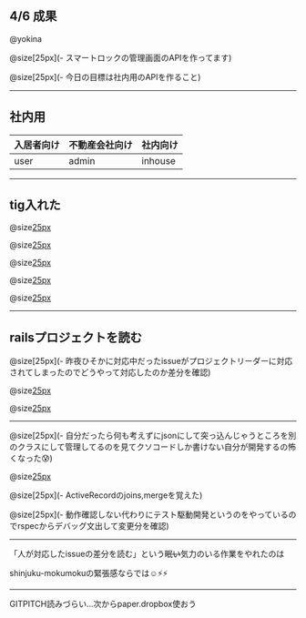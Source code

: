## 4/6 成果

@yokina

@size[25px](- スマートロックの管理画面のAPIを作ってます)

@size[25px](- 今日の目標は社内用のAPIを作ること)

---

## 社内用

|入居者向け  |不動産会社向け  |社内向け  |
|---|---|---|
|user|admin |inhouse  |

---

## tig入れた

@size[25px](以前三木さんが使ってるの見て便利そうだったのでtig入れてみた。)

@size[25px](gitのグラフがSourceTreeと違うので戸惑うけど)

@size[25px]({tigはmasterブランチの最新が一番上に来るっぽい})

@size[25px]({SourceTreeはローカルに落としたすべてのリポジトリの最新順})

@size[25px](パスとファイル名のコピーが出来るの便利なのでしばらく並行して使ってみる。)

---

## railsプロジェクトを読む

@size[25px](- 昨夜ひそかに対応中だったissueがプロジェクトリーダーに対応されてしまったのでどうやって対応したのか差分を確認)

@size[25px](操作ログテーブルに「ログインした」「新規登録した」「招待した」などのメッセージがstring型で入っていたのを)

@size[25px](UserIdやメールアドレスなどの詳細情報をjsonbのカラムに変更して保存出来るようにする対応。)

---

@size[25px](- 自分だったら何も考えずにjsonにして突っ込んじゃうところを別のクラスにして管理してるのを見てクソコードしか書けない自分が開発するの怖くなった😰)

@size[25px](プログラミングのセンスって何がどうなのかわからん)

@size[25px](- ActiveRecordのjoins,mergeを覚えた)

@size[25px](- 動作確認しない代わりにテスト駆動開発というのをやっているのでrspecからデバッグ文出して変更分を確認)

---

「人が対応したissueの差分を読む」という~~眠い~~気力のいる作業をやれたのは

shinjuku-mokumokuの緊張感ならでは☺️⚡️⚡️


---

GITPITCH読みづらい…次からpaper.dropbox使おう